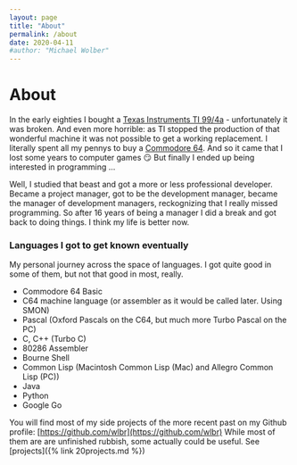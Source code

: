```yaml
---
layout: page
title: "About"
permalink: /about
date: 2020-04-11
#author: "Michael Wolber"
---
```


# About

In the early eighties I bought a [Texas Instruments TI 99/4a](https://en.wikipedia.org/wiki/Texas_Instruments_TI-99/4A) - unfortunately it was broken. And even more horrible: as TI stopped the production of that wonderful machine it was not possible to get a working replacement. I literally spent all my pennys to buy a [Commodore 64](https://en.wikipedia.org/wiki/Commodore_64). And so it came that I lost some years to computer games :smirk:
But finally I ended up being interested in programming ...

Well, I studied that beast and got a more or less professional developer. Became a project manager, got to be the development manager, became the manager of development managers, reckognizing that I really missed programming. So after 16 years of being a manager I did a break and got back to doing things. I think my life is better now.


### Languages I got to get known eventually
My personal journey across the space of languages. I got quite good in some of them, but not that good in most, really.

* Commodore 64 Basic
* C64 machine language (or assembler as it would be called later. Using SMON)
* Pascal (Oxford Pascals on the C64, but much more Turbo Pascal on the PC)
* C, C++ (Turbo C)
* 80286 Assembler
* Bourne Shell
* Common Lisp (Macintosh Common Lisp (Mac) and Allegro Common Lisp (PC))
* Java
* Python
* Google Go

You will find most of my side projects of the more recent past on my Github profile: [https://github.com/wlbr](https://github.com/wlbr)
While most of them are are unfinished rubbish, some actually could be useful.  See [projects]({% link 20projects.md %})
